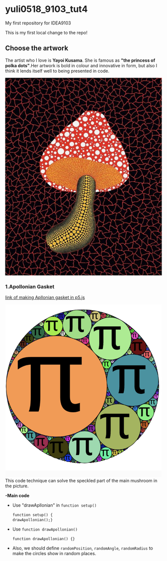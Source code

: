 # yuli0518_9103_tut4
My first repository for IDEA9103

This is my first local change to the repo!

## Choose the artwork
The artist who I love is **Yayoi Kusama**. She is famous as **"the princess of polka dots"**.Her artwork is bold in colour and innovative in form, but also I think it lends itself well to being presented in code.

![An image of the artwork](assets/YAYOI%20KUSAMA.jpg)

### 1.Apollonian Gasket

[link of making Apllonian gasket in p5.js](https://editor.p5js.org/jcponce/sketches/9yollBM7C)

![An image of the example](assets/Apollonian.png)
This code technique can solve the speckled part of the main mushroom in the picture.

**-Main code**

- Use "drawApllonian" in `function setup()` 
  
  ```
  function setup() {
  drawApollonian();}
  ```
- Use `function drawApollonian()`
  ```
  function drawApollonian() {}
  ```
- Also, we should define `randomPosition`, `randomAngle`, `randomRadius` to make the circles show in random places.

